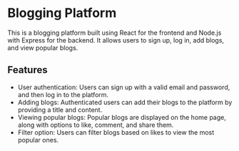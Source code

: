 # Blogging Platform

This is a blogging platform built using React for the frontend and Node.js with Express for the backend. It allows users to sign up, log in, add blogs, and view popular blogs.

## Features

- User authentication: Users can sign up with a valid email and password, and then log in to the platform.
- Adding blogs: Authenticated users can add their blogs to the platform by providing a title and content.
- Viewing popular blogs: Popular blogs are displayed on the home page, along with options to like, comment, and share them.
- Filter option: Users can filter blogs based on likes to view the most popular ones.
